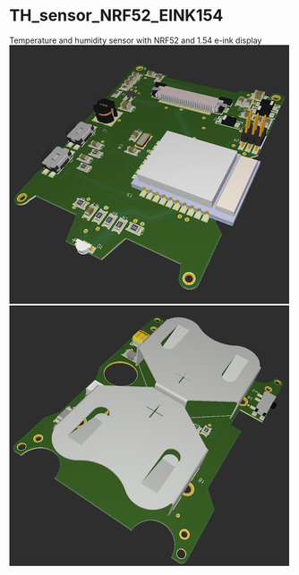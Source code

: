 # TH_sensor_NRF52_EINK154
 Temperature and humidity sensor with NRF52 and 1.54 e-ink display
![Power board](https://github.com/AnubisF/TH_sensor_NRF52_EINK154/blob/main/Images/board_a.png)
![Main board](https://github.com/AnubisF/TH_sensor_NRF52_EINK154/blob/main/Images/board_b.png)
